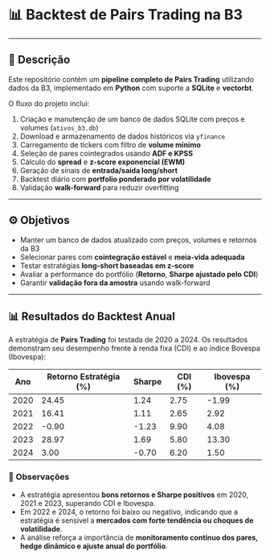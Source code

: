 # 📊 Backtest de Pairs Trading na B3

---

## 📝 Descrição

Este repositório contém um **pipeline completo de Pairs Trading** utilizando dados da B3, implementado em **Python** com suporte a **SQLite** e **vectorbt**.  

O fluxo do projeto inclui:

1. Criação e manutenção de um banco de dados SQLite com preços e volumes (`ativos_b3.db`)  
2. Download e armazenamento de dados históricos via `yfinance`  
3. Carregamento de tickers com filtro de **volume mínimo**  
4. Seleção de pares cointegrados usando **ADF e KPSS**  
5. Cálculo do **spread** e **z-score exponencial (EWM)**  
6. Geração de sinais de **entrada/saída long/short**  
7. Backtest diário com **portfolio ponderado por volatilidade**  
8. Validação **walk-forward** para reduzir overfitting  

---

## ⚙️ Objetivos

- Manter um banco de dados atualizado com preços, volumes e retornos da B3  
- Selecionar pares com **cointegração estável** e **meia-vida adequada**  
- Testar estratégias **long-short baseadas em z-score**  
- Avaliar a performance do portfólio (**Retorno**, **Sharpe ajustado pelo CDI**)  
- Garantir **validação fora da amostra** usando walk-forward  

---
## 📊 Resultados do Backtest Anual

A estratégia de **Pairs Trading** foi testada de 2020 a 2024. Os resultados demonstram seu desempenho frente à renda fixa (CDI) e ao índice Bovespa (Ibovespa):

| Ano  | Retorno Estratégia (%) | Sharpe | CDI (%) | Ibovespa (%) |
|------|----------------------|--------|---------|--------------|
| 2020 | 24.45                | 1.24   | 2.75    | -1.99        |
| 2021 | 16.41                | 1.11   | 2.65    | 2.92         |
| 2022 | -0.90                | -1.23  | 9.90    | 4.08         |
| 2023 | 28.97                | 1.69   | 5.80    | 13.30        |
| 2024 | 3.00                 | -0.70  | 6.20    | 1.50         |

### 🔹 Observações
- A estratégia apresentou **bons retornos e Sharpe positivos** em 2020, 2021 e 2023, superando CDI e Ibovespa.  
- Em 2022 e 2024, o retorno foi baixo ou negativo, indicando que a estratégia é sensível a **mercados com forte tendência ou choques de volatilidade**.  
- A análise reforça a importância de **monitoramento contínuo dos pares, hedge dinâmico e ajuste anual do portfólio**.





